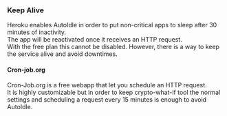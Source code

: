 ### Keep Alive

Heroku enables AutoIdle in order to put non-critical apps to sleep after 30 minutes of inactivity.    
The app will be reactivated once it receives an HTTP request.   
With the free plan this cannot be disabled. However, there is a way to keep the service alive and avoid downtimes.

#### Cron-job.org
Cron-Job.org is a free webapp that let you schedule an HTTP request.    
It is highly customizable but in order to keep crypto-what-if tool the normal settings and scheduling a request every 15 minutes is enough to avoid AutoIdle.   